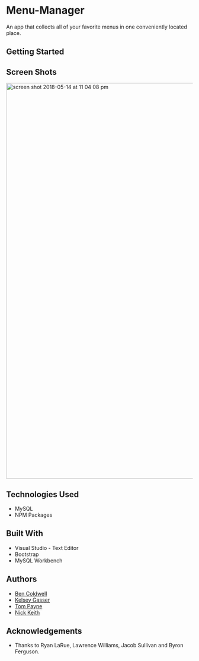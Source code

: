 # Menu-Manager
An app that collects all of your favorite menus in one conveniently located place.

## Getting Started

## Screen Shots
  <img width="1066" alt="screen shot 2018-05-14 at 11 04 08 pm" src="https://user-images.githubusercontent.com/33463643/40036178-70834136-57cb-11e8-89ee-57359dff2f55.png">

## Technologies Used
  - MySQL
  - NPM Packages
  
## Built With
  - Visual Studio - Text Editor
  - Bootstrap
  - MySQL Workbench
  
## Authors
  - [Ben Coldwell](https://github.com/brc5450)
  - [Kelsey Gasser](https://github.com/kjgasser)
  - [Tom Payne](https://github.com/T2theP)
  - [Nick Keith](https://github.com/RalphWiley)
  
## Acknowledgements
  - Thanks to Ryan LaRue, Lawrence Williams, Jacob Sullivan and Byron Ferguson.
